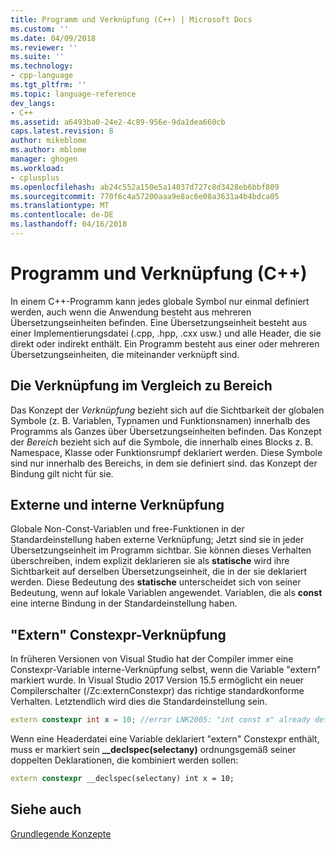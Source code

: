 ```yaml
---
title: Programm und Verknüpfung (C++) | Microsoft Docs
ms.custom: ''
ms.date: 04/09/2018
ms.reviewer: ''
ms.suite: ''
ms.technology:
- cpp-language
ms.tgt_pltfrm: ''
ms.topic: language-reference
dev_langs:
- C++
ms.assetid: a6493ba0-24e2-4c89-956e-9da1dea660cb
caps.latest.revision: 8
author: mikeblome
ms.author: mblome
manager: ghogen
ms.workload:
- cplusplus
ms.openlocfilehash: ab24c552a150e5a14037d727c8d3428eb6bbf809
ms.sourcegitcommit: 770f6c4a57200aaa9e8ac6e08a3631a4b4bdca05
ms.translationtype: MT
ms.contentlocale: de-DE
ms.lasthandoff: 04/16/2018
---
```

# <a name="program-and-linkage--c"></a>Programm und Verknüpfung (C++)

In einem C++-Programm kann jedes globale Symbol nur einmal definiert werden, auch wenn die Anwendung besteht aus mehreren Übersetzungseinheiten befinden. Eine Übersetzungseinheit besteht aus einer Implementierungsdatei (.cpp, .hpp, .cxx usw.) und alle Header, die sie direkt oder indirekt enthält. Ein Programm besteht aus einer oder mehreren Übersetzungseinheiten, die miteinander verknüpft sind. 

## <a name="linkage-vs-scope"></a>Die Verknüpfung im Vergleich zu Bereich

Das Konzept der *Verknüpfung* bezieht sich auf die Sichtbarkeit der globalen Symbole (z. B. Variablen, Typnamen und Funktionsnamen) innerhalb des Programms als Ganzes über Übersetzungseinheiten befinden. Das Konzept der *Bereich* bezieht sich auf die Symbole, die innerhalb eines Blocks z. B. Namespace, Klasse oder Funktionsrumpf deklariert werden. Diese Symbole sind nur innerhalb des Bereichs, in dem sie definiert sind. das Konzept der Bindung gilt nicht für sie.

## <a name="external-vs-internal-linkage"></a>Externe und interne Verknüpfung

Globale Non-Const-Variablen und free-Funktionen in der Standardeinstellung haben externe Verknüpfung; Jetzt sind sie in jeder Übersetzungseinheit im Programm sichtbar. Sie können dieses Verhalten überschreiben, indem explizit deklarieren sie als **statische** wird ihre Sichtbarkeit auf derselben Übersetzungseinheit, die in der sie deklariert werden. Diese Bedeutung des **statische** unterscheidet sich von seiner Bedeutung, wenn auf lokale Variablen angewendet. Variablen, die als **const** eine interne Bindung in der Standardeinstellung haben.

## <a name="extern-constexpr-linkage"></a>"Extern" Constexpr-Verknüpfung

In früheren Versionen von Visual Studio hat der Compiler immer eine Constexpr-Variable interne-Verknüpfung selbst, wenn die Variable "extern" markiert wurde. In Visual Studio 2017 Version 15.5 ermöglicht ein neuer Compilerschalter (/Zc:externConstexpr) das richtige standardkonforme Verhalten. Letztendlich wird dies die Standardeinstellung sein.

```cpp
extern constexpr int x = 10; //error LNK2005: "int const x" already defined
```

Wenn eine Headerdatei eine Variable deklariert "extern" Constexpr enthält, muss er markiert sein **__declspec(selectany)** ordnungsgemäß seiner doppelten Deklarationen, die kombiniert werden sollen:

```cpp
extern constexpr __declspec(selectany) int x = 10;
```

## <a name="see-also"></a>Siehe auch

 [Grundlegende Konzepte](../cpp/basic-concepts-cpp.md)